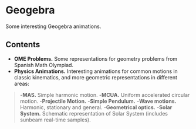 # Geogebra
Some interesting Geogebra animations.

## Contents

- **OME Problems.** Some representations for geometry problems from Spanish Math Olympiad.
- **Physics Animations.** Interesting animations for common motions in classic kinematics, and more geometric representations in different areas:
>-**MAS.** Simple harmonic motion.
>-**MCUA.** Uniform accelerated circular motion.
>-**Projectile Motion.**
>-**Simple Pendulum.**
>-**Wave motions.** Harmonic, stationary and general.
>-**Geometrical optics.**
>-**Solar System.** Schematic representation of Solar System (includes sunbeam real-time samples).
